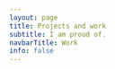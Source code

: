 ```yaml
---
layout: page
title: Projects and work
subtitle: I am proud of.
navbarTitle: Work
info: false
---
```


<section class="projects project-width">
  <ProjectCard
    url="/work/agrivi"
    title="Agrivi"
    description="Farm managment software"
    bgImage="stjepangrgic-agrivi-card-bgImage.jpg"
    projectImage="stjepangrgic-agrivi-card-projectImage.png"
    underlinColor="#5FC21E"/>
  <ProjectCard
    url="/work/vibby"
    title="Vibby"
    description="Interactive video platform"
    bgImage="stjepangrgic-vibby-card-bgImage.jpg"
    projectImage="stjepangrgic-vibby-card-projectImage.png"
    underlinColor="#3CACF5"/>
  <ProjectCard
    url="/work/share-istria"
    title="Share Istria"
    description="Creative Tourism Campaign"
    bgImage="stjepangrgic-share-istria-card-bgImage.jpg"
    projectImage="stjepangrgic-share-istria-card-projectImage.png"
    underlinColor="#009FE2"/>
  <ProjectCard
    url="/work/vip-xmass-chat"
    title="Vip Xmas Chat"
    description="Promotional Chat App"
    bgImage="stjepangrgic-vip-chat-card-bgImage.jpg"
    projectImage="stjepangrgic-vip-chat-card-projectImage.png"
    textColor="#000"/>
</section>

<script>
import ProjectCard from '@/components/ProjectCard.vue'
import PageHeader from '@/components/PageHeader.vue'

export default {
  components: {
    ProjectCard,
    PageHeader
  },
}
</script>

<style lang="stylus">
.work
  --page-header-bgc #fff
  .projects
    padding-bottom: 3rem;

</style>
